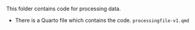 This folder contains code for processing data.

* There is a Quarto file which contains the code. `processingfile-v1.qmd` 
